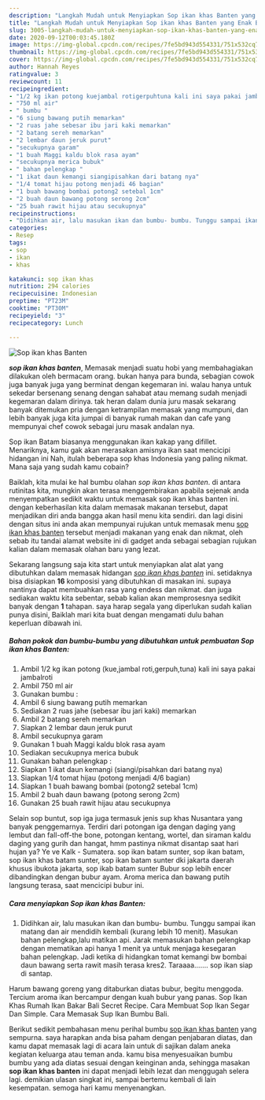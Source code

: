 ```yaml
---
description: "Langkah Mudah untuk Menyiapkan Sop ikan khas Banten yang Enak Banget"
title: "Langkah Mudah untuk Menyiapkan Sop ikan khas Banten yang Enak Banget"
slug: 3005-langkah-mudah-untuk-menyiapkan-sop-ikan-khas-banten-yang-enak-banget
date: 2020-09-12T00:03:45.180Z
image: https://img-global.cpcdn.com/recipes/7fe5bd943d554331/751x532cq70/sop-ikan-khas-banten-foto-resep-utama.jpg
thumbnail: https://img-global.cpcdn.com/recipes/7fe5bd943d554331/751x532cq70/sop-ikan-khas-banten-foto-resep-utama.jpg
cover: https://img-global.cpcdn.com/recipes/7fe5bd943d554331/751x532cq70/sop-ikan-khas-banten-foto-resep-utama.jpg
author: Hannah Reyes
ratingvalue: 3
reviewcount: 11
recipeingredient:
- "1/2 kg ikan potong kuejambal rotigerpuhtuna kali ini saya pakai jambalroti"
- "750 ml air"
- " bumbu "
- "6 siung bawang putih memarkan"
- "2 ruas jahe sebesar ibu jari kaki memarkan"
- "2 batang sereh memarkan"
- "2 lembar daun jeruk purut"
- "secukupnya garam"
- "1 buah Maggi kaldu blok rasa ayam"
- "secukupnya merica bubuk"
- " bahan pelengkap "
- "1 ikat daun kemangi siangipisahkan dari batang nya"
- "1/4 tomat hijau potong menjadi 46 bagian"
- "1 buah bawang bombai potong2 setebal 1cm"
- "2 buah daun bawang potong serong 2cm"
- "25 buah rawit hijau atau secukupnya"
recipeinstructions:
- "Didihkan air, lalu masukan ikan dan bumbu- bumbu. Tunggu sampai ikan matang dan air mendidih kembali (kurang lebih 10 menit). Masukan bahan pelengkap,lalu matikan api. Jarak memasukan bahan pelengkap dengan mematikan api hanya 1 menit ya untuk menjaga kesegaran bahan pelengkap. Jadi ketika di hidangkan tomat kemangi bw bombai daun bawang serta rawit masih terasa kres2. Taraaaa....... sop ikan siap di santap."
categories:
- Resep
tags:
- sop
- ikan
- khas

katakunci: sop ikan khas 
nutrition: 294 calories
recipecuisine: Indonesian
preptime: "PT23M"
cooktime: "PT30M"
recipeyield: "3"
recipecategory: Lunch

---
```



![Sop ikan khas Banten](https://img-global.cpcdn.com/recipes/7fe5bd943d554331/751x532cq70/sop-ikan-khas-banten-foto-resep-utama.jpg)

<b><i>sop ikan khas banten</i></b>, Memasak menjadi suatu hobi yang membahagiakan dilakukan oleh bermacam orang. bukan hanya para bunda, sebagian cowok juga banyak juga yang berminat dengan kegemaran ini. walau hanya untuk sekedar bersenang senang dengan sahabat atau memang sudah menjadi kegemaran dalam dirinya. tak heran dalam dunia juru masak sekarang banyak ditemukan pria dengan ketrampilan memasak yang mumpuni, dan lebih banyak juga kita jumpai di banyak rumah makan dan cafe yang mempunyai chef cowok sebagai juru masak andalan nya.

Sop ikan Batam biasanya menggunakan ikan kakap yang difillet. Menariknya, kamu gak akan merasakan amisnya ikan saat mencicipi hidangan ini Nah, itulah beberapa sop khas Indonesia yang paling nikmat. Mana saja yang sudah kamu cobain?

Baiklah, kita mulai ke hal bumbu olahan <i>sop ikan khas banten</i>. di antara rutinitas kita, mungkin akan terasa menggembirakan apabila sejenak anda menyempatkan sedikit waktu untuk memasak sop ikan khas banten ini. dengan keberhasilan kita dalam memasak makanan tersebut, dapat menjadikan diri anda bangga akan hasil menu kita sendiri. dan lagi disini dengan situs ini anda akan mempunyai rujukan untuk memasak menu <u>sop ikan khas banten</u> tersebut menjadi makanan yang enak dan nikmat, oleh sebab itu tandai alamat website ini di gadget anda sebagai sebagian rujukan kalian dalam memasak olahan baru yang lezat.


Sekarang langsung saja kita start untuk menyiapkan alat alat yang dibutuhkan dalam memasak hidangan <u><i>sop ikan khas banten</i></u> ini. setidaknya bisa disiapkan <b>16</b> komposisi yang dibutuhkan di masakan ini. supaya nantinya dapat membuahkan rasa yang endess dan nikmat. dan juga sediakan waktu kita sebentar, sebab kalian akan memprosesnya sedikit banyak dengan <b>1</b> tahapan. saya harap segala yang diperlukan sudah kalian punya disini, Baiklah mari kita buat dengan mengamati dulu bahan keperluan dibawah ini.

<!--inarticleads1-->

##### Bahan pokok dan bumbu-bumbu yang dibutuhkan untuk pembuatan Sop ikan khas Banten:

1. Ambil 1/2 kg ikan potong (kue,jambal roti,gerpuh,tuna) kali ini saya pakai jambalroti
1. Ambil 750 ml air
1. Gunakan  bumbu :
1. Ambil 6 siung bawang putih memarkan
1. Sediakan 2 ruas jahe (sebesar ibu jari kaki) memarkan
1. Ambil 2 batang sereh memarkan
1. Siapkan 2 lembar daun jeruk purut
1. Ambil secukupnya garam
1. Gunakan 1 buah Maggi kaldu blok rasa ayam
1. Sediakan secukupnya merica bubuk
1. Gunakan  bahan pelengkap :
1. Siapkan 1 ikat daun kemangi (siangi/pisahkan dari batang nya)
1. Siapkan 1/4 tomat hijau (potong menjadi 4/6 bagian)
1. Siapkan 1 buah bawang bombai (potong2 setebal 1cm)
1. Ambil 2 buah daun bawang (potong serong 2cm)
1. Gunakan 25 buah rawit hijau atau secukupnya


Selain sop buntut, sop iga juga termasuk jenis sup khas Nusantara yang banyak penggemarnya. Terdiri dari potongan iga dengan daging yang lembut dan fall-off-the bone, potongan kentang, wortel, dan siraman kaldu daging yang gurih dan hangat, hmm pastinya nikmat disantap saat hari hujan ya? Ye ve Kalk - Sumatera. sop ikan batam sunter, sop ikan batam, sop ikan khas batam sunter, sop ikan batam sunter dki jakarta daerah khusus ibukota jakarta, sop ikab batam sunter Bubur sop lebih encer dibandingkan dengan bubur ayam. Aroma merica dan bawang putih langsung terasa, saat mencicipi bubur ini. 

<!--inarticleads2-->

##### Cara menyiapkan Sop ikan khas Banten:

1. Didihkan air, lalu masukan ikan dan bumbu- bumbu. Tunggu sampai ikan matang dan air mendidih kembali (kurang lebih 10 menit). Masukan bahan pelengkap,lalu matikan api. Jarak memasukan bahan pelengkap dengan mematikan api hanya 1 menit ya untuk menjaga kesegaran bahan pelengkap. Jadi ketika di hidangkan tomat kemangi bw bombai daun bawang serta rawit masih terasa kres2. Taraaaa....... sop ikan siap di santap.


Harum bawang goreng yang ditaburkan diatas bubur, begitu menggoda. Tercium aroma ikan bercampur dengan kuah bubur yang panas. Sop Ikan Khas Rumah Ikan Bakar Bali Secret Recipe. Cara Membuat Sop Ikan Segar Dan Simple. Cara Memasak Sup Ikan Bumbu Bali. 

Berikut sedikit pembahasan menu perihal bumbu <u>sop ikan khas banten</u> yang sempurna. saya harapkan anda bisa paham dengan penjabaran diatas, dan kamu dapat memasak lagi di acara lain untuk di sajikan dalam aneka kegiatan keluarga atau teman anda. kamu bisa menyesuaikan bumbu bumbu yang ada diatas sesuai dengan keinginan anda, sehingga masakan <b>sop ikan khas banten</b> ini dapat menjadi lebih lezat dan menggugah selera lagi. demikian ulasan singkat ini, sampai bertemu kembali di lain kesempatan. semoga hari kamu menyenangkan.
